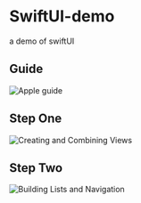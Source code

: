 # SwiftUI-demo
a demo of swiftUI

## Guide
![Apple guide](https://developer.apple.com/tutorials/swiftui)

## Step One
![Creating and Combining Views](https://developer.apple.com/tutorials/swiftui/creating-and-combining-views)

## Step Two
![Building Lists and Navigation](https://developer.apple.com/tutorials/swiftui/building-lists-and-navigation)
